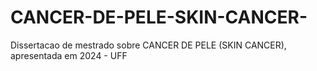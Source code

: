 # CANCER-DE-PELE-SKIN-CANCER-
Dissertacao de mestrado sobre CANCER DE PELE (SKIN CANCER), apresentada em 2024 - UFF
